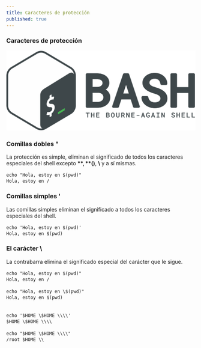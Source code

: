 ```yaml
---
title: Caracteres de protección
published: true
---
```


### [](#header-1)Caracteres de protección

![](https://raw.githubusercontent.com/LLamasDev/hacker-blog/master/assets/bash-logo.png)

### [](#header-3)Comillas dobles "

La protección es simple, eliminan el significado de todos los caracteres especiales del shell excepto **$**, **$()**, **\\** y a sí mismas.
```
echo "Hola, estoy en $(pwd)"
Hola, estoy en /
```
  
### [](#header-3)Comillas simples '

Las comillas simples eliminan el significado a todos los caracteres especiales del shell.
```
echo 'Hola, estoy en $(pwd)'
Hola, estoy en $(pwd)
```

### [](#header-3)El carácter \

La contrabarra elimina el significado especial del carácter que le sigue.
```
echo "Hola, estoy en $(pwd)"
Hola, estoy en /

echo "Hola, estoy en \$(pwd)"
Hola, estoy en $(pwd)


echo '$HOME \$HOME \\\\'
$HOME \$HOME \\\\

echo "$HOME \$HOME \\\\"
/root $HOME \\
```
